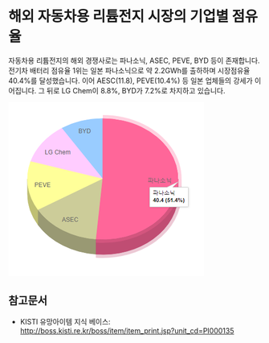 # 해외 자동차용 리튬전지 시장의 기업별 점유율

자동차용 리튬전지의 해외 경쟁사로는 파나소닉, ASEC, PEVE, BYD 등이 존재합니다. 
전기차 배터리 점유율 1위는 일본 파나소닉으로 약 2.2GWh를 출하하며 시장점유율 40.4%를 달성했습니다. 
이어 AESC(11.8), PEVE(10.4%) 등 일본 업체들의 강세가 이어집니다. 
그 뒤로 LG Chem이 8.8%, BYD가 7.2%로 차지하고 있습니다.

!["이차전지_전략제품_현황분석",_중소기업_기술로드맵,_2015](./images/자동차용리튬전지_Q14_2_2.PNG)

## 참고문서
- KISTI 유망아이템 지식 베이스: http://boss.kisti.re.kr/boss/item/item_print.jsp?unit_cd=PI000135